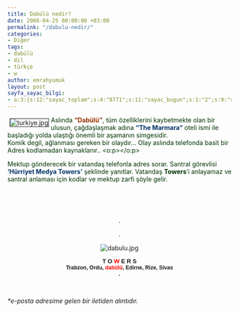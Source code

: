```yaml
---
title: Dabülü nedir?
date: 2008-04-25 00:00:00 +03:00
permalink: "/dabulu-nedir/"
categories:
- Diğer
tags:
- dabülü
- dil
- türkçe
- w
author: emrahyumuk
layout: post
sayfa_sayac_bilgi:
- a:3:{s:12:"sayac_toplam";s:4:"8771";s:11:"sayac_bugun";s:1:"2";s:9:"son_okuma";s:10:"1364921094";}
---
```


<img src="http://www.emrahyumuk.com/blog/wp-content/uploads/turkiye.jpg" alt="turkiye.jpg" align="left" border="1" hspace="5" vspace="5" /><font color="green" face="Arial" size="5"><span style="font-size: 18pt; color: green; font-family: Arial"></span></font>

<span style="color: #003300">Aslında <font color="#993300"><strong>&#8220;Dabülü&#8221;</strong></font>, tüm özelliklerini kaybetmekte olan bir ulusun, çağdaşlaşmak adına <font color="#003366"><strong>&#8220;<span>The Marmara</span>&#8220;</strong></font> oteli ismi ile başladığı yolda ulaştığı önemli bir aşamanın simgesidir.<br /> Komik degil, ağlanması gereken bir olaydır&#8230; Olay aslında telefonda basit bir Adres kodlamadan kaynaklanır.. <o:p></o:p></span>

<span style="color: #003300">Mektup gönderecek bir vatandaş telefonla adres sorar. </span><span style="color: #003300"><span>Santral görevlisi <font color="#003366"><strong>&#8216;Hürriyet Medya Towers&#8217;</strong></font> şeklinde yanıtlar. Vatandaş </span><span><strong>Towers</strong>&#8216;i anlayamaz ve santral anlaması için kodlar ve mektup zarfi şöyle gelir.</span></span>

<p align="left">
  <!--more-->
</p>

<p align="center">
  &nbsp;
</p>

<p align="left">
  &nbsp;
</p>

<p align="center">
  .
</p>

<p align="center">
  .
</p>

<p align="center">
  <img src="http://www.emrahyumuk.com/blog/wp-content/uploads/dabulu.jpg" alt="dabulu.jpg" />
</p>

<p align="center">
  <font face="Arial" size="2"><span style="font-size: 10pt; font-family: Arial"><strong><span style="font-weight: bold">T O <font color="red"><span style="color: red">W</span></font> E R S</span></strong></span></font><font face="Tahoma" size="2"><span style="font-size: 10pt; font-family: Tahoma"></span></font><br /> <strong><font face="Arial" size="1"><span style="font-weight: bold; font-size: 9pt; font-family: Arial">Trabzon, Ordu, <font color="red"><span style="color: red">dabülü</span></font>, Edirne, Rize, Sivas<br /> .</p> <p>
    </span></font></strong>
  </p>
  
  <p align="center">
    &nbsp;
  </p>
  
  <address>
    *e-posta adresime gelen bir iletiden alıntıdır.
  </address>
  
  <p align="center">
    &nbsp;
  </p>
  
  <p align="center">
    &nbsp;
  </p>
  
  <p>
    <font face="Tahoma" size="2"><span style="font-size: 10pt; font-family: Tahoma"><span></span></span></font>
  </p>